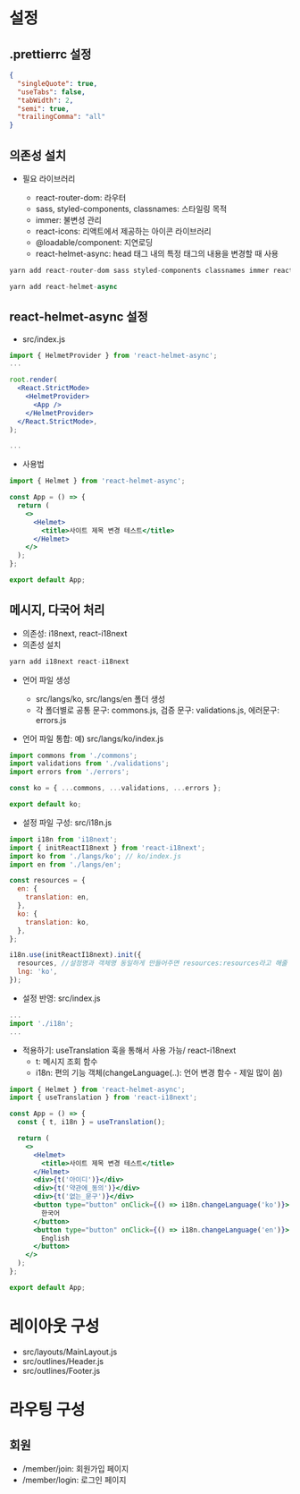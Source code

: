 # 설정

## .prettierrc 설정

```json
{
  "singleQuote": true,
  "useTabs": false,
  "tabWidth": 2,
  "semi": true,
  "trailingComma": "all"
}
```

## 의존성 설치

- 필요 라이브러리

  - react-router-dom: 라우터
  - sass, styled-components, classnames: 스타일링 목적
  - immer: 불변성 관리
  - react-icons: 리액트에서 제공하는 아이콘 라이브러리
  - @loadable/component: 지연로딩
  - react-helmet-async: head 태그 내의 특정 태그의 내용을 변경할 때 사용

```js
yarn add react-router-dom sass styled-components classnames immer react-icons @loadable/component

yarn add react-helmet-async
```

## react-helmet-async 설정

- src/index.js

```jsx
import { HelmetProvider } from 'react-helmet-async';
...

root.render(
  <React.StrictMode>
    <HelmetProvider>
      <App />
    </HelmetProvider>
  </React.StrictMode>,
);

...

```

- 사용법

```jsx
import { Helmet } from 'react-helmet-async';

const App = () => {
  return (
    <>
      <Helmet>
        <title>사이트 제목 변경 테스트</title>
      </Helmet>
    </>
  );
};

export default App;
```

## 메시지, 다국어 처리

- 의존성: i18next, react-i18next
- 의존성 설치

```js
yarn add i18next react-i18next
```

- 언어 파일 생성

  - src/langs/ko, src/langs/en 폴더 생성
  - 각 폴더별로 공통 문구: commons.js, 검증 문구: validations.js, 에러문구: errors.js

- 언어 파일 통합: 예) src/langs/ko/index.js

```javascript
import commons from './commons';
import validations from './validations';
import errors from './errors';

const ko = { ...commons, ...validations, ...errors };

export default ko;
```

- 설정 파일 구성: src/i18n.js

```javascript
import i18n from 'i18next';
import { initReactI18next } from 'react-i18next';
import ko from './langs/ko'; // ko/index.js
import en from './langs/en';

const resources = {
  en: {
    translation: en,
  },
  ko: {
    translation: ko,
  },
};

i18n.use(initReactI18next).init({
  resources, //설정명과 객체명 동일하게 만들어주면 resources:resources라고 해줄 필요없이 하나로 가능
  lng: 'ko',
});
```

- 설정 반영: src/index.js

```javascript
...
import './i18n';
...

```

- 적용하기: useTranslation 훅을 통해서 사용 가능/ react-i18next
  - t: 메시지 조회 함수
  - i18n: 편의 기능 객체(changeLanguage(..): 언어 변경 함수 - 제일 많이 씀)

```jsx
import { Helmet } from 'react-helmet-async';
import { useTranslation } from 'react-i18next';

const App = () => {
  const { t, i18n } = useTranslation();

  return (
    <>
      <Helmet>
        <title>사이트 제목 변경 테스트</title>
      </Helmet>
      <div>{t('아이디')}</div>
      <div>{t('약관에_동의')}</div>
      <div>{t('없는_문구')}</div>
      <button type="button" onClick={() => i18n.changeLanguage('ko')}>
        한국어
      </button>
      <button type="button" onClick={() => i18n.changeLanguage('en')}>
        English
      </button>
    </>
  );
};

export default App;
```

# 레이아웃 구성

- src/layouts/MainLayout.js
- src/outlines/Header.js
- src/outlines/Footer.js

# 라우팅 구성

## 회원

- /member/join: 회원가입 페이지
- /member/login: 로그인 페이지
